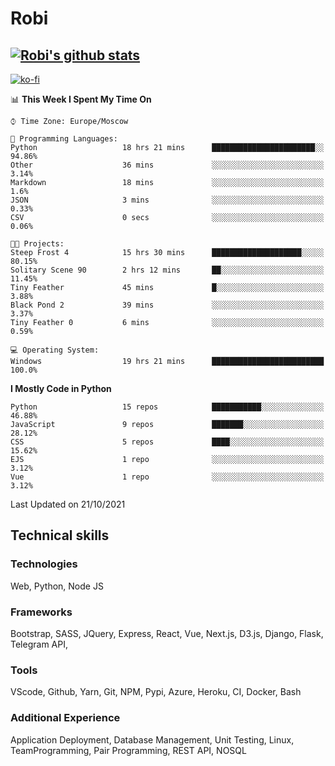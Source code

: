 # Robi

[![Robi's github stats](https://github-readme-stats-lime-theta.vercel.app/api?username=robimez&count_private=true&show_icons=true&theme=dark)](https://github.com/RobiMez/github-readme-stats)
---
[![ko-fi](https://ko-fi.com/img/githubbutton_sm.svg)](https://ko-fi.com/K3K74LSLU)

<!--START_SECTION:waka-->
📊 **This Week I Spent My Time On** 

```text
⌚︎ Time Zone: Europe/Moscow

💬 Programming Languages: 
Python                   18 hrs 21 mins      ███████████████████████░░   94.86% 
Other                    36 mins             ░░░░░░░░░░░░░░░░░░░░░░░░░   3.14% 
Markdown                 18 mins             ░░░░░░░░░░░░░░░░░░░░░░░░░   1.6% 
JSON                     3 mins              ░░░░░░░░░░░░░░░░░░░░░░░░░   0.33% 
CSV                      0 secs              ░░░░░░░░░░░░░░░░░░░░░░░░░   0.06%

🐱‍💻 Projects: 
Steep Frost 4            15 hrs 30 mins      ████████████████████░░░░░   80.15% 
Solitary Scene 90        2 hrs 12 mins       ██░░░░░░░░░░░░░░░░░░░░░░░   11.45% 
Tiny Feather             45 mins             █░░░░░░░░░░░░░░░░░░░░░░░░   3.88% 
Black Pond 2             39 mins             ░░░░░░░░░░░░░░░░░░░░░░░░░   3.37% 
Tiny Feather 0           6 mins              ░░░░░░░░░░░░░░░░░░░░░░░░░   0.59%

💻 Operating System: 
Windows                  19 hrs 21 mins      █████████████████████████   100.0%

```

**I Mostly Code in Python** 

```text
Python                   15 repos            ███████████░░░░░░░░░░░░░░   46.88% 
JavaScript               9 repos             ███████░░░░░░░░░░░░░░░░░░   28.12% 
CSS                      5 repos             ████░░░░░░░░░░░░░░░░░░░░░   15.62% 
EJS                      1 repo              ░░░░░░░░░░░░░░░░░░░░░░░░░   3.12% 
Vue                      1 repo              ░░░░░░░░░░░░░░░░░░░░░░░░░   3.12%

```



 Last Updated on 21/10/2021
<!--END_SECTION:waka-->

## Technical skills

### Technologies 

Web, Python, Node JS

### Frameworks

Bootstrap, SASS, JQuery, Express, React, Vue, Next.js,
D3.js, Django, Flask, Telegram API,

### Tools

VScode, Github, Yarn, Git, NPM, Pypi, Azure, Heroku, CI, Docker, Bash

### Additional Experience

Application Deployment, Database Management, Unit Testing, Linux, TeamProgramming, Pair Programming, REST API, NOSQL
